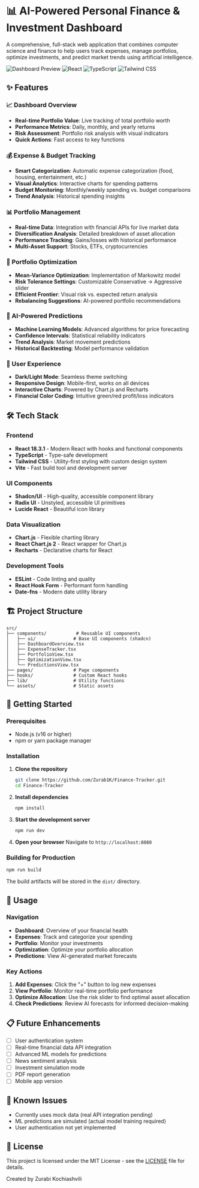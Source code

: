 # 📊 AI-Powered Personal Finance & Investment Dashboard

A comprehensive, full-stack web application that combines computer science and finance to help users track expenses, manage portfolios, optimize investments, and predict market trends using artificial intelligence.

![Dashboard Preview](https://img.shields.io/badge/Status-Live-brightgreen)
![React](https://img.shields.io/badge/React-18.3.1-blue)
![TypeScript](https://img.shields.io/badge/TypeScript-Latest-blue)
![Tailwind CSS](https://img.shields.io/badge/Tailwind%20CSS-3.x-38B2AC)

## ✨ Features

### 📈 Dashboard Overview
- **Real-time Portfolio Value**: Live tracking of total portfolio worth
- **Performance Metrics**: Daily, monthly, and yearly returns
- **Risk Assessment**: Portfolio risk analysis with visual indicators
- **Quick Actions**: Fast access to key functions

### 💰 Expense & Budget Tracking
- **Smart Categorization**: Automatic expense categorization (food, housing, entertainment, etc.)
- **Visual Analytics**: Interactive charts for spending patterns
- **Budget Monitoring**: Monthly/weekly spending vs. budget comparisons
- **Trend Analysis**: Historical spending insights

### 📊 Portfolio Management
- **Real-time Data**: Integration with financial APIs for live market data
- **Diversification Analysis**: Detailed breakdown of asset allocation
- **Performance Tracking**: Gains/losses with historical performance
- **Multi-Asset Support**: Stocks, ETFs, cryptocurrencies

### 🎯 Portfolio Optimization
- **Mean-Variance Optimization**: Implementation of Markowitz model
- **Risk Tolerance Settings**: Customizable Conservative → Aggressive slider
- **Efficient Frontier**: Visual risk vs. expected return analysis
- **Rebalancing Suggestions**: AI-powered portfolio recommendations

### 🔮 AI-Powered Predictions
- **Machine Learning Models**: Advanced algorithms for price forecasting
- **Confidence Intervals**: Statistical reliability indicators
- **Trend Analysis**: Market movement predictions
- **Historical Backtesting**: Model performance validation

### 🎨 User Experience
- **Dark/Light Mode**: Seamless theme switching
- **Responsive Design**: Mobile-first, works on all devices
- **Interactive Charts**: Powered by Chart.js and Recharts
- **Financial Color Coding**: Intuitive green/red profit/loss indicators

## 🛠️ Tech Stack

### Frontend
- **React 18.3.1** - Modern React with hooks and functional components
- **TypeScript** - Type-safe development
- **Tailwind CSS** - Utility-first styling with custom design system
- **Vite** - Fast build tool and development server

### UI Components
- **Shadcn/UI** - High-quality, accessible component library
- **Radix UI** - Unstyled, accessible UI primitives
- **Lucide React** - Beautiful icon library

### Data Visualization
- **Chart.js** - Flexible charting library
- **React Chart.js 2** - React wrapper for Chart.js
- **Recharts** - Declarative charts for React

### Development Tools
- **ESLint** - Code linting and quality
- **React Hook Form** - Performant form handling
- **Date-fns** - Modern date utility library

## 🏗️ Project Structure

```
src/
├── components/           # Reusable UI components
│   ├── ui/              # Base UI components (shadcn)
│   ├── DashboardOverview.tsx
│   ├── ExpenseTracker.tsx
│   ├── PortfolioView.tsx
│   ├── OptimizationView.tsx
│   └── PredictionsView.tsx
├── pages/               # Page components
├── hooks/               # Custom React hooks
├── lib/                 # Utility functions
└── assets/              # Static assets
```

## 🚀 Getting Started

### Prerequisites
- Node.js (v16 or higher)
- npm or yarn package manager

### Installation

1. **Clone the repository**
   ```bash
   git clone https://github.com/Zurab1K/Finance-Tracker.git
   cd Finance-Tracker
   ```

2. **Install dependencies**
   ```bash
   npm install
   ```

3. **Start the development server**
   ```bash
   npm run dev
   ```

4. **Open your browser**
   Navigate to `http://localhost:8080`

### Building for Production

```bash
npm run build
```

The build artifacts will be stored in the `dist/` directory.

## 📱 Usage

### Navigation
- **Dashboard**: Overview of your financial health
- **Expenses**: Track and categorize your spending
- **Portfolio**: Monitor your investments
- **Optimization**: Optimize your portfolio allocation
- **Predictions**: View AI-generated market forecasts

### Key Actions
1. **Add Expenses**: Click the "+" button to log new expenses
2. **View Portfolio**: Monitor real-time portfolio performance
3. **Optimize Allocation**: Use the risk slider to find optimal asset allocation
4. **Check Predictions**: Review AI forecasts for informed decision-making

## 📋 Future Enhancements

- [ ] User authentication system
- [ ] Real-time financial data API integration
- [ ] Advanced ML models for predictions
- [ ] News sentiment analysis
- [ ] Investment simulation mode
- [ ] PDF report generation
- [ ] Mobile app version

## 🐛 Known Issues

- Currently uses mock data (real API integration pending)
- ML predictions are simulated (actual model training required)
- User authentication not yet implemented

## 📄 License

This project is licensed under the MIT License - see the [LICENSE](LICENSE) file for details.

Created by Zurabi Kochiashvili
